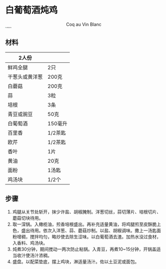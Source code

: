 # 白葡萄酒炖鸡

<center>Coq au Vin Blanc</center>

<img src="../Images/白葡萄酒炖鸡_230517_1.jpg" alt="白葡萄酒炖鸡" style="zoom:20%;" />

## 材料

| 2人份          |         |
| -------------- | ------- |
| 鲜鸡全腿       | 2只     |
| 干葱头或黄洋葱 | 200克   |
| 白蘑菇         | 200克   |
| 蒜             | 3粒     |
| 培根           | 3条     |
| 青豆或豌豆     | 50克    |
| 白葡萄酒       | 150毫升 |
| 百里香         | 1/2茶匙 |
| 欧芹           | 1/2茶匙 |
| 香叶           | 1片     |
| 黄油           | 20克    |
| 面粉           | 1汤匙   |
| 鸡汤块         | 1/2个   |

## 步骤

1. 鸡腿从关节处斩开，抹少许盐、胡椒腌制。洋葱切丝，蒜切薄片、培根切片、蘑菇切块待用。
2. 取一深锅。入橄榄油，煎香培根盛出。再补充适量黄油，将鸡腿煎至皮酥脆上色，盛出待用。依次入洋葱、蒜、蘑菇炒制。以盐、胡椒调味。撒上一汤匙面粉增稠，搅拌均匀，略炒使去除生涩味。以白葡萄酒去渣。加热水没过食材，入香料、鸡汤块。
3. 炖煮30分钟，期间搅动一两次防止粘锅。入青豆，再煮10~15分钟，开锅盖适当收汁使汤汁浓稠。
4. 盛盘。以配菜垫底，摆上鸡块，淋适量汤汁。佐以土豆泥或面包。
